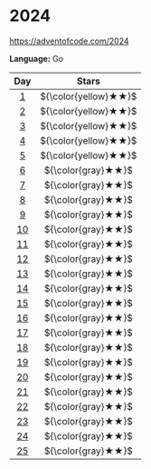 # 2024

https://adventofcode.com/2024

**Language:** Go

|    Day     |        Stars         |
| :--------: | :------------------: |
| [1](./01)  | ${\color{yellow}★★}$ |
| [2](./02)  | ${\color{yellow}★★}$ |
| [3](./03)  | ${\color{yellow}★★}$ |
| [4](./04)  | ${\color{yellow}★★}$ |
| [5](./05)  | ${\color{yellow}★★}$ |
| [6](./06)  |  ${\color{gray}★★}$  |
| [7](./07)  |  ${\color{gray}★★}$  |
| [8](./08)  |  ${\color{gray}★★}$  |
| [9](./09)  |  ${\color{gray}★★}$  |
| [10](./10) |  ${\color{gray}★★}$  |
| [11](./11) |  ${\color{gray}★★}$  |
| [12](./12) |  ${\color{gray}★★}$  |
| [13](./13) |  ${\color{gray}★★}$  |
| [14](./14) |  ${\color{gray}★★}$  |
| [15](./15) |  ${\color{gray}★★}$  |
| [16](./16) |  ${\color{gray}★★}$  |
| [17](./17) |  ${\color{gray}★★}$  |
| [18](./18) |  ${\color{gray}★★}$  |
| [19](./19) |  ${\color{gray}★★}$  |
| [20](./20) |  ${\color{gray}★★}$  |
| [21](./21) |  ${\color{gray}★★}$  |
| [22](./22) |  ${\color{gray}★★}$  |
| [23](./23) |  ${\color{gray}★★}$  |
| [24](./24) |  ${\color{gray}★★}$  |
| [25](./25) |  ${\color{gray}★★}$  |
